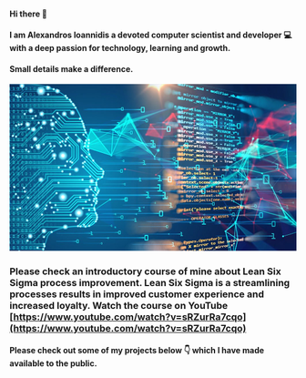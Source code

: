 #### Hi there 👋
#### I am Alexandros Ioannidis a devoted computer scientist and developer 💻 with a deep passion for technology, learning and growth.
#### Small details make a difference.
![alt text](https://github.com/it21208/it21208/blob/main/image2.jpg?raw=true)

### Please check an introductory course of mine about Lean Six Sigma process improvement. Lean Six Sigma is a streamlining processes results in improved customer experience and increased loyalty. Watch the course on YouTube [https://www.youtube.com/watch?v=sRZurRa7cqo](https://www.youtube.com/watch?v=sRZurRa7cqo)

#### Please check out some of my projects below 👇 which I have made available to the public.
